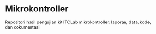 # Mikrokontroller
Repositori hasil pengujian kit ITCLab mikrokontroller: laporan, data, kode, dan dokumentasi
